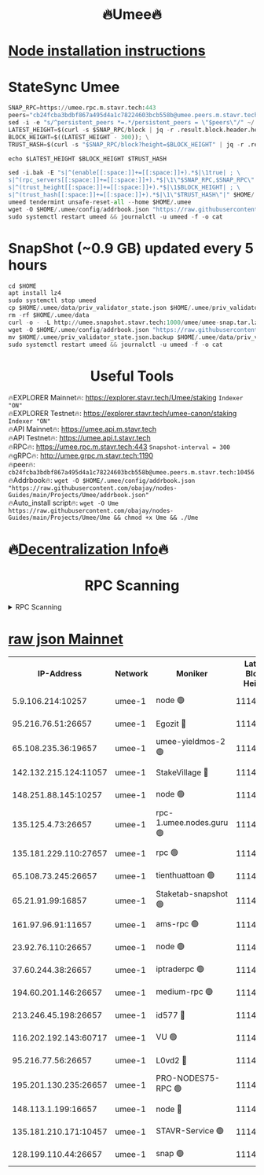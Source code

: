 <h1 align="center"> 🔥Umee🔥</h1>


[Node installation instructions](https://github.com/obajay/nodes-Guides/tree/main/Projects/Umee)
=
# StateSync Umee
```python
SNAP_RPC=https://umee.rpc.m.stavr.tech:443
peers="cb24fcba3bdbf867a495d4a1c78224603bcb558b@umee.peers.m.stavr.tech:10456"
sed -i -e "s/^persistent_peers *=.*/persistent_peers = \"$peers\"/" ~/.umee/config/config.toml
LATEST_HEIGHT=$(curl -s $SNAP_RPC/block | jq -r .result.block.header.height); \
BLOCK_HEIGHT=$((LATEST_HEIGHT - 300)); \
TRUST_HASH=$(curl -s "$SNAP_RPC/block?height=$BLOCK_HEIGHT" | jq -r .result.block_id.hash)

echo $LATEST_HEIGHT $BLOCK_HEIGHT $TRUST_HASH

sed -i.bak -E "s|^(enable[[:space:]]+=[[:space:]]+).*$|\1true| ; \
s|^(rpc_servers[[:space:]]+=[[:space:]]+).*$|\1\"$SNAP_RPC,$SNAP_RPC\"| ; \
s|^(trust_height[[:space:]]+=[[:space:]]+).*$|\1$BLOCK_HEIGHT| ; \
s|^(trust_hash[[:space:]]+=[[:space:]]+).*$|\1\"$TRUST_HASH\"|" $HOME/.umee/config/config.toml
umeed tendermint unsafe-reset-all --home $HOME/.umee
wget -O $HOME/.umee/config/addrbook.json "https://raw.githubusercontent.com/obajay/nodes-Guides/main/Projects/Umee/addrbook.json"
sudo systemctl restart umeed && journalctl -u umeed -f -o cat
```
# SnapShot (~0.9 GB) updated every 5 hours
```python
cd $HOME
apt install lz4
sudo systemctl stop umeed
cp $HOME/.umee/data/priv_validator_state.json $HOME/.umee/priv_validator_state.json.backup
rm -rf $HOME/.umee/data
curl -o - -L http://umee.snapshot.stavr.tech:1000/umee/umee-snap.tar.lz4 | lz4 -c -d - | tar -x -C $HOME/.umee --strip-components 2
wget -O $HOME/.umee/config/addrbook.json "https://raw.githubusercontent.com/obajay/nodes-Guides/main/Projects/Umee/addrbook.json"
mv $HOME/.umee/priv_validator_state.json.backup $HOME/.umee/data/priv_validator_state.json
sudo systemctl restart umeed && journalctl -u umeed -f -o cat
```
 <h1 align="center"> Useful Tools</h1>

🔥EXPLORER Mainnet🔥:      https://explorer.stavr.tech/Umee/staking             `Indexer "ON"` \
🔥EXPLORER Testnet🔥:        https://explorer.stavr.tech/umee-canon/staking      `Indexer "ON"` \
🔥API Mainnet🔥:                   https://umee.api.m.stavr.tech \
🔥API Testnet🔥:                     https://umee.api.t.stavr.tech \
🔥RPC🔥:                           https://umee.rpc.m.stavr.tech:443                     `Snapshot-interval = 300` \
🔥gRPC🔥:                              http://umee.grpc.m.stavr.tech:1190 \
🔥peer🔥:                     `cb24fcba3bdbf867a495d4a1c78224603bcb558b@umee.peers.m.stavr.tech:10456` \
🔥Addrbook🔥:    ```wget -O $HOME/.umee/config/addrbook.json "https://raw.githubusercontent.com/obajay/nodes-Guides/main/Projects/Umee/addrbook.json"``` \
🔥Auto_install script🔥: ```wget -O Ume https://raw.githubusercontent.com/obajay/nodes-Guides/main/Projects/Umee/Ume && chmod +x Ume && ./Ume```

🔥[Decentralization Info](https://github.com/obajay/StateSync-snapshots/tree/main/Projects/Umee/Decentralization)🔥
=

<h1 align="center"> RPC Scanning</h1>

<details>
<summary>RPC Scanning</summary>

<h2 align="center"> We scan nodes in real time every 4 hours. And we provide the final result of RPC endpoints.
We cannot influence the operation of these nodes in any way. </h2>


```python
If Voting Power is higher than 0 --> then the Node is a validator of the network and may be subject to attack and be a potential threat to the chain.
```
```python
We marked such validators with a red symbol
```

</details>

[raw json Mainnet](https://rpc-check.umeem.stavr.tech/umeem/rpc-umeem-result.json)
=



<table><tr><th>IP-Address</th><th>Network</th><th>Moniker</th><th>Latest Block Height</th><th>Earliest Block Height</th><th>Catching Up</th><th>Tx Index</th><th>Voting Power</th><th>Scan Time</th></tr><tr><td>5.9.106.214:10257</td><td>umee-1</td><td>node 🟢</td><td>11147266</td><td>7942001</td><td>False</td><td>on</td><td>0</td><td>2024-03-23T14:03:26.804635222UTC</td></tr><tr><td>95.216.76.51:26657</td><td>umee-1</td><td>Egozit 🔴</td><td>11147274</td><td>8262001</td><td>False</td><td>off</td><td>38780602</td><td>2024-03-23T14:04:10.937666158UTC</td></tr><tr><td>65.108.235.36:19657</td><td>umee-1</td><td>umee-yieldmos-2 🟢</td><td>11147233</td><td>9575548</td><td>False</td><td>on</td><td>0</td><td>2024-03-23T14:00:09.021717531UTC</td></tr><tr><td>142.132.215.124:11057</td><td>umee-1</td><td>StakeVillage 🔴</td><td>11147293</td><td>10027726</td><td>False</td><td>on</td><td>1759369</td><td>2024-03-23T14:06:08.016153823UTC</td></tr><tr><td>148.251.88.145:10257</td><td>umee-1</td><td>node 🟢</td><td>11147245</td><td>10179652</td><td>False</td><td>on</td><td>0</td><td>2024-03-23T14:01:22.264781423UTC</td></tr><tr><td>135.125.4.73:26657</td><td>umee-1</td><td>rpc-1.umee.nodes.guru 🟢</td><td>11147274</td><td>10691018</td><td>False</td><td>on</td><td>0</td><td>2024-03-23T14:04:13.282688236UTC</td></tr><tr><td>135.181.229.110:27657</td><td>umee-1</td><td>rpc 🟢</td><td>11147241</td><td>10754071</td><td>False</td><td>on</td><td>0</td><td>2024-03-23T14:00:54.550103950UTC</td></tr><tr><td>65.108.73.245:26657</td><td>umee-1</td><td>tienthuattoan 🟢</td><td>11147254</td><td>10787155</td><td>False</td><td>on</td><td>0</td><td>2024-03-23T14:02:16.603386769UTC</td></tr><tr><td>65.21.91.99:16857</td><td>umee-1</td><td>Staketab-snapshot 🟢</td><td>11147256</td><td>10910001</td><td>False</td><td>off</td><td>0</td><td>2024-03-23T14:02:25.179091497UTC</td></tr><tr><td>161.97.96.91:11657</td><td>umee-1</td><td>ams-rpc 🟢</td><td>11147285</td><td>10929930</td><td>False</td><td>on</td><td>0</td><td>2024-03-23T14:05:19.285274851UTC</td></tr><tr><td>23.92.76.110:26657</td><td>umee-1</td><td>node 🟢</td><td>11147295</td><td>10938001</td><td>False</td><td>on</td><td>0</td><td>2024-03-23T14:06:17.077586622UTC</td></tr><tr><td>37.60.244.38:26657</td><td>umee-1</td><td>iptraderpc 🟢</td><td>11147240</td><td>11013104</td><td>False</td><td>on</td><td>0</td><td>2024-03-23T14:00:52.158174378UTC</td></tr><tr><td>194.60.201.146:26657</td><td>umee-1</td><td>medium-rpc 🟢</td><td>11147248</td><td>11013104</td><td>False</td><td>on</td><td>0</td><td>2024-03-23T14:01:37.321856189UTC</td></tr><tr><td>213.246.45.198:26657</td><td>umee-1</td><td>id577 🔴</td><td>11147246</td><td>11029001</td><td>False</td><td>on</td><td>35123631</td><td>2024-03-23T14:01:24.601266833UTC</td></tr><tr><td>116.202.192.143:60717</td><td>umee-1</td><td>VU 🟢</td><td>11147237</td><td>11042001</td><td>False</td><td>off</td><td>0</td><td>2024-03-23T14:00:32.568714358UTC</td></tr><tr><td>95.216.77.56:26657</td><td>umee-1</td><td>L0vd2 🔴</td><td>11147285</td><td>11047285</td><td>False</td><td>off</td><td>38533292</td><td>2024-03-23T14:05:19.040173669UTC</td></tr><tr><td>195.201.130.235:26657</td><td>umee-1</td><td>PRO-NODES75-RPC 🟢</td><td>11147264</td><td>11071831</td><td>False</td><td>on</td><td>0</td><td>2024-03-23T14:03:16.199145585UTC</td></tr><tr><td>148.113.1.199:16657</td><td>umee-1</td><td>node 🔴</td><td>11147242</td><td>11144214</td><td>False</td><td>off</td><td>1642192</td><td>2024-03-23T14:01:05.546621313UTC</td></tr><tr><td>135.181.210.171:10457</td><td>umee-1</td><td>STAVR-Service 🟢</td><td>11147278</td><td>11146001</td><td>False</td><td>on</td><td>0</td><td>2024-03-23T14:04:38.308315950UTC</td></tr><tr><td>128.199.110.44:26657</td><td>umee-1</td><td>snap 🟢</td><td>11147283</td><td>11146019</td><td>False</td><td>off</td><td>0</td><td>2024-03-23T14:05:06.179896790UTC</td></tr></table>
